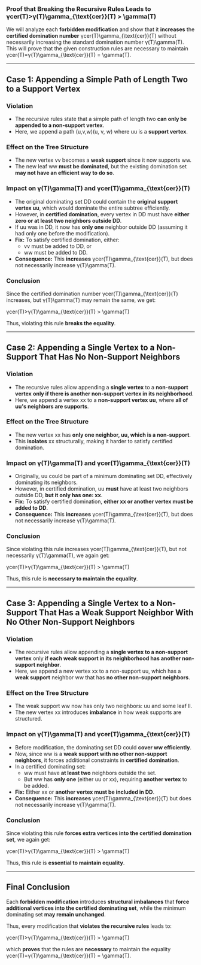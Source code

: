 ### **Proof that Breaking the Recursive Rules Leads to γcer(T)>γ(T)\gamma_{\text{cer}}(T) > \gamma(T)**

We will analyze each **forbidden modification** and show that it **increases** the **certified domination number** γcer(T)\gamma_{\text{cer}}(T) without necessarily increasing the standard domination number γ(T)\gamma(T). This will prove that the given construction rules are necessary to maintain γcer(T)=γ(T)\gamma_{\text{cer}}(T) = \gamma(T).

---

## **Case 1: Appending a Simple Path of Length Two to a Support Vertex**

### **Violation**

- The recursive rules state that a simple path of length two **can only be appended to a non-support vertex**.
- Here, we append a path (u,v,w)(u, v, w) where uu is a **support vertex**.

### **Effect on the Tree Structure**

- The new vertex vv becomes a **weak support** since it now supports ww.
- The new leaf ww **must be dominated**, but the existing domination set **may not have an efficient way to do so**.

### **Impact on γ(T)\gamma(T) and γcer(T)\gamma_{\text{cer}}(T)**

- The original dominating set DD could contain the **original support vertex uu**, which would dominate the entire subtree efficiently.
- However, in **certified domination**, every vertex in DD must have **either zero or at least two neighbors outside DD**.
- If uu was in DD, it now has **only one** neighbor outside DD (assuming it had only one before the modification).
- **Fix:** To satisfy certified domination, either:
    - vv must be added to DD, or
    - ww must be added to DD.
- **Consequence:** This **increases** γcer(T)\gamma_{\text{cer}}(T), but does not necessarily increase γ(T)\gamma(T).

### **Conclusion**

Since the certified domination number γcer(T)\gamma_{\text{cer}}(T) increases, but γ(T)\gamma(T) may remain the same, we get:

γcer(T)>γ(T)\gamma_{\text{cer}}(T) > \gamma(T)

Thus, violating this rule **breaks the equality**.

---

## **Case 2: Appending a Single Vertex to a Non-Support That Has No Non-Support Neighbors**

### **Violation**

- The recursive rules allow appending a **single vertex** to a **non-support vertex** **only if there is another non-support vertex in its neighborhood**.
- Here, we append a vertex xx to a **non-support vertex uu**, where **all of uu's neighbors are supports**.

### **Effect on the Tree Structure**

- The new vertex xx has **only one neighbor, uu, which is a non-support**.
- This **isolates** xx structurally, making it harder to satisfy certified domination.

### **Impact on γ(T)\gamma(T) and γcer(T)\gamma_{\text{cer}}(T)**

- Originally, uu could be part of a minimum dominating set DD, effectively dominating its neighbors.
- However, in certified domination, uu **must** have at least two neighbors outside DD, **but it only has one: xx**.
- **Fix:** To satisfy certified domination, **either xx or another vertex must be added to DD**.
- **Consequence:** This **increases** γcer(T)\gamma_{\text{cer}}(T), but does not necessarily increase γ(T)\gamma(T).

### **Conclusion**

Since violating this rule increases γcer(T)\gamma_{\text{cer}}(T), but not necessarily γ(T)\gamma(T), we again get:

γcer(T)>γ(T)\gamma_{\text{cer}}(T) > \gamma(T)

Thus, this rule is **necessary to maintain the equality**.

---

## **Case 3: Appending a Single Vertex to a Non-Support That Has a Weak Support Neighbor With No Other Non-Support Neighbors**

### **Violation**

- The recursive rules allow appending a **single vertex to a non-support vertex** only **if each weak support in its neighborhood has another non-support neighbor**.
- Here, we append a new vertex xx to a non-support uu, which has a **weak support** neighbor ww that has **no other non-support neighbors**.

### **Effect on the Tree Structure**

- The weak support ww now has only two neighbors: uu and some leaf ll.
- The new vertex xx introduces **imbalance** in how weak supports are structured.

### **Impact on γ(T)\gamma(T) and γcer(T)\gamma_{\text{cer}}(T)**

- Before modification, the dominating set DD could **cover ww efficiently**.
- Now, since ww is a **weak support with no other non-support neighbors**, it forces additional constraints in **certified domination**.
- In a certified dominating set:
    - ww must have **at least two** neighbors outside the set.
    - But ww has **only one** (either uu or xx), requiring **another vertex** to be added.
- **Fix:** Either xx or **another vertex must be included in DD**.
- **Consequence:** This **increases** γcer(T)\gamma_{\text{cer}}(T) but does not necessarily increase γ(T)\gamma(T).

### **Conclusion**

Since violating this rule **forces extra vertices into the certified domination set**, we again get:

γcer(T)>γ(T)\gamma_{\text{cer}}(T) > \gamma(T)

Thus, this rule is **essential to maintain equality**.

---

## **Final Conclusion**

Each **forbidden modification** introduces **structural imbalances** that **force additional vertices into the certified dominating set**, while the minimum dominating set **may remain unchanged**.

Thus, every modification that **violates the recursive rules** leads to:

γcer(T)>γ(T)\gamma_{\text{cer}}(T) > \gamma(T)

which **proves** that the rules are **necessary** to maintain the equality γcer(T)=γ(T)\gamma_{\text{cer}}(T) = \gamma(T).